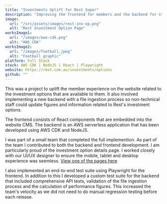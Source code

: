 ```yaml
---
title: "Investments Uplift for Rest Super"
description: "Improving the frontend for members and the backend for staff."
image:
  url: "/src/assets/images/rest-inv-op.png"
  alt: "Rest Investment Option Page"
worksImage1:
  url: "/images/aws-cdk.png"
  alt: "AWS CDK"
worksImage2:
  url: "/images/football.jpeg"
  alt: "Football graphic"
platform: Full Stack
stack: AWS CDK | NodeJS | React | Playwright
website: https://rest.com.au/investments/options
github: ""
---
```


This was a project to uplift the member experience on the website related to the investment options that are available to them. It also involved implementing a new backend with a file ingestion process so non-technical staff could update figures and information related to Rest's investment options.

The frontend consists of React components that are embedded into the website CMS.
The backend is an AWS serverless application that has been developed using AWS CDK and NodeJS.

I was part of a small team that completed the full implemention. As part of the team I contributed to both the backend and frontend development.
I am particularly proud of the investment option details page. I worked closely with our UI/UX designer to ensure the mobile, tablet and desktop experience was seemless. [View one of the pages here](https://rest.com.au/investments/options/growth)

I also implemented an end-to-end test suite using Playwright for the frontend. In addition to this I developed a custom test suite for the backend that included comprehensive API tests, validation of the file ingestion process and the calculation of performance figures. This increased the team's velocity as we did not need to do manual regression testing before each release.
